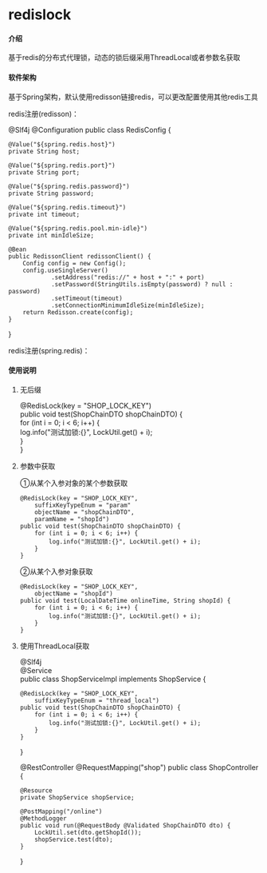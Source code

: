 # redislock

#### 介绍

基于redis的分布式代理锁，动态的锁后缀采用ThreadLocal或者参数名获取

#### 软件架构

基于Spring架构，默认使用redisson链接redis，可以更改配置使用其他redis工具

redis注册(redisson)：

@Slf4j
@Configuration
public class RedisConfig {

    @Value("${spring.redis.host}")
    private String host;
    
    @Value("${spring.redis.port}")
    private String port;
    
    @Value("${spring.redis.password}")
    private String password;
    
    @Value("${spring.redis.timeout}")
    private int timeout;
    
    @Value("${spring.redis.pool.min-idle}")
    private int minIdleSize;
    
    @Bean
    public RedissonClient redissonClient() {
        Config config = new Config();
        config.useSingleServer()
                .setAddress("redis://" + host + ":" + port)
                .setPassword(StringUtils.isEmpty(password) ? null : password)
                .setTimeout(timeout)
                .setConnectionMinimumIdleSize(minIdleSize);
        return Redisson.create(config);
    }
    
}

redis注册(spring.redis)：

#### 使用说明

1.  无后缀

    @RedisLock(key = "SHOP_LOCK_KEY")   
    public void test(ShopChainDTO shopChainDTO) {   
        for (int i = 0; i < 6; i++) {   
            log.info("测试加锁:{}", LockUtil.get() + i);    
        }   
    }   
    
2.  参数中获取

    ①从某个入参对象的某个参数获取
    
        @RedisLock(key = "SHOP_LOCK_KEY", 
            suffixKeyTypeEnum = "param"
            objectName = "shopChainDTO",
            paramName = "shopId")   
        public void test(ShopChainDTO shopChainDTO) {   
            for (int i = 0; i < 6; i++) {   
                log.info("测试加锁:{}", LockUtil.get() + i);    
            }   
        }   
        
    ②从某个入参对象获取
    
        @RedisLock(key = "SHOP_LOCK_KEY", 
            objectName = "shopId")  
        public void test(LocalDateTime onlineTime, String shopId) { 
            for (int i = 0; i < 6; i++) {   
                log.info("测试加锁:{}", LockUtil.get() + i);    
            }   
        }   
        
3.  使用ThreadLocal获取

    @Slf4j  
    @Service    
    public class ShopServiceImpl implements ShopService {   
    
        @RedisLock(key = "SHOP_LOCK_KEY", 
            suffixKeyTypeEnum = "thread_local") 
        public void test(ShopChainDTO shopChainDTO) {   
            for (int i = 0; i < 6; i++) {   
                log.info("测试加锁:{}", LockUtil.get() + i);    
            }   
        }   
        
    }
    
    @RestController 
    @RequestMapping("shop") 
    public class ShopController {   
        
        @Resource   
        private ShopService shopService;    

        @PostMapping("/online") 
        @MethodLogger   
        public void run(@RequestBody @Validated ShopChainDTO dto) { 
            LockUtil.set(dto.getShopId());  
            shopService.test(dto);  
        }
    }
    


